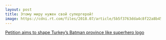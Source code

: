 ```yaml
---
layout: post
title: Этому миру нужен свой супергерой!
image: https://cdni.rt.com/files/2018.07/article/5b5f3763dda4c8f22a8b4586.jpg
---
```


[Petition aims to shape Turkey’s Batman province like superhero logo](https://www.rt.com/news/434656-turkey-batman-border-change/)
